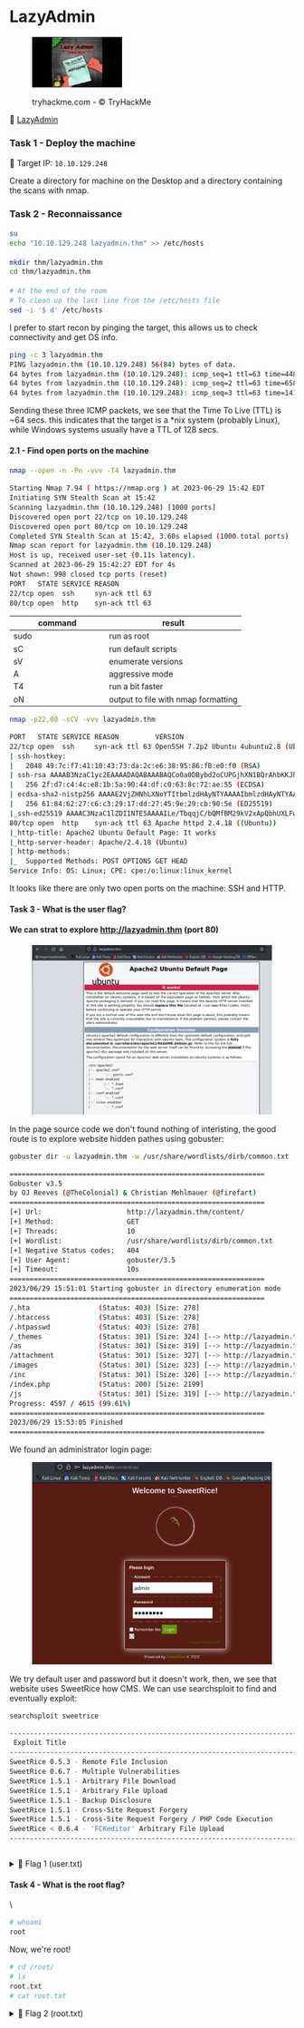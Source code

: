 # LazyAdmin

<div align="left">

<figure><img src=".gitbook/assets/efbb70493ba66dfbac4302c02ad8facf (1).jpeg" alt="" width="159"><figcaption><p>tryhackme.com - © TryHackMe</p></figcaption></figure>

</div>

🔗 [LazyAdmin](https://tryhackme.com/room/lazyadmin)

### Task 1 - Deploy the machine

🎯 Target IP: `10.10.129.248`

Create a directory for machine on the Desktop and a directory containing the scans with nmap.

### Task 2 - Reconnaissance

```bash
su
echo "10.10.129.248 lazyadmin.thm" >> /etc/hosts

mkdir thm/lazyadmin.thm  
cd thm/lazyadmin.thm

# At the end of the room
# To clean up the last line from the /etc/hosts file
sed -i '$ d' /etc/hosts
```

I prefer to start recon by pinging the target, this allows us to check connectivity and get OS info.

```bash
ping -c 3 lazyadmin.thm
PING lazyadmin.thm (10.10.129.248) 56(84) bytes of data.
64 bytes from lazyadmin.thm (10.10.129.248): icmp_seq=1 ttl=63 time=448 ms
64 bytes from lazyadmin.thm (10.10.129.248): icmp_seq=2 ttl=63 time=658 ms
64 bytes from lazyadmin.thm (10.10.129.248): icmp_seq=3 ttl=63 time=141 ms
```

Sending these three ICMP packets, we see that the Time To Live (TTL) is \~64 secs. this indicates that the target is a \*nix system (probably Linux), while Windows systems usually have a TTL of 128 secs.

#### 2.1 - Find open ports on the machine

```bash
nmap --open -n -Pn -vvv -T4 lazyadmin.thm
```

```bash
Starting Nmap 7.94 ( https://nmap.org ) at 2023-06-29 15:42 EDT
Initiating SYN Stealth Scan at 15:42
Scanning lazyadmin.thm (10.10.129.248) [1000 ports]
Discovered open port 22/tcp on 10.10.129.248
Discovered open port 80/tcp on 10.10.129.248
Completed SYN Stealth Scan at 15:42, 3.60s elapsed (1000 total ports)
Nmap scan report for lazyadmin.thm (10.10.129.248)
Host is up, received user-set (0.11s latency).
Scanned at 2023-06-29 15:42:27 EDT for 4s
Not shown: 998 closed tcp ports (reset)
PORT   STATE SERVICE REASON
22/tcp open  ssh     syn-ack ttl 63
80/tcp open  http    syn-ack ttl 63
```

<table><thead><tr><th width="154.99999999999997">command</th><th>result</th></tr></thead><tbody><tr><td>sudo</td><td>run as root</td></tr><tr><td>sC</td><td>run default scripts</td></tr><tr><td>sV</td><td>enumerate versions</td></tr><tr><td>A</td><td>aggressive mode</td></tr><tr><td>T4</td><td>run a bit faster</td></tr><tr><td>oN</td><td>output to file with nmap formatting</td></tr></tbody></table>

```bash
nmap -p22,80 -sCV -vvv lazyadmin.thm
```

```bash
PORT   STATE SERVICE REASON         VERSION
22/tcp open  ssh     syn-ack ttl 63 OpenSSH 7.2p2 Ubuntu 4ubuntu2.8 (Ubuntu Linux; protocol 2.0)
| ssh-hostkey: 
|   2048 49:7c:f7:41:10:43:73:da:2c:e6:38:95:86:f8:e0:f0 (RSA)
| ssh-rsa AAAAB3NzaC1yc2EAAAADAQABAAABAQCo0a0DBybd2oCUPGjhXN1BQrAhbKKJhN/PW2OCccDm6KB/+sH/2UWHy3kE1XDgWO2W3EEHVd6vf7SdrCt7sWhJSno/q1ICO6ZnHBCjyWcRMxojBvVtS4kOlzungcirIpPDxiDChZoy+ZdlC3hgnzS5ih/RstPbIy0uG7QI/K7wFzW7dqMlYw62CupjNHt/O16DlokjkzSdq9eyYwzef/CDRb5QnpkTX5iQcxyKiPzZVdX/W8pfP3VfLyd/cxBqvbtQcl3iT1n+QwL8+QArh01boMgWs6oIDxvPxvXoJ0Ts0pEQ2BFC9u7CgdvQz1p+VtuxdH6mu9YztRymXmXPKJfB
|   256 2f:d7:c4:4c:e8:1b:5a:90:44:df:c0:63:8c:72:ae:55 (ECDSA)
| ecdsa-sha2-nistp256 AAAAE2VjZHNhLXNoYTItbmlzdHAyNTYAAAAIbmlzdHAyNTYAAABBBC8TzxsGQ1Xtyg+XwisNmDmdsHKumQYqiUbxqVd+E0E0TdRaeIkSGov/GKoXY00EX2izJSImiJtn0j988XBOTFE=
|   256 61:84:62:27:c6:c3:29:17:dd:27:45:9e:29:cb:90:5e (ED25519)
|_ssh-ed25519 AAAAC3NzaC1lZDI1NTE5AAAAILe/TbqqjC/bQMfBM29kV2xApQbhUXLFwFJPU14Y9/Nm
80/tcp open  http    syn-ack ttl 63 Apache httpd 2.4.18 ((Ubuntu))
|_http-title: Apache2 Ubuntu Default Page: It works
|_http-server-header: Apache/2.4.18 (Ubuntu)
| http-methods: 
|_  Supported Methods: POST OPTIONS GET HEAD
Service Info: OS: Linux; CPE: cpe:/o:linux:linux_kernel
```

It looks like there are only two open ports on the machine: SSH and HTTP.

#### Task 3 - What is the user flag? 

#### We can strat to explore http://lazyadmin.thm (port 80)

<figure><img src=".gitbook/assets/Schermata del 2023-06-30 00-12-42.png" alt=""><figcaption></figcaption></figure>

In the page source code we don't found nothing of interisting, the good route is to explore website hidden pathes using gobuster:

```bash
gobuster dir -u lazyadmin.thm -w /usr/share/wordlists/dirb/common.txt  
```

```bash
===============================================================
Gobuster v3.5
by OJ Reeves (@TheColonial) & Christian Mehlmauer (@firefart)
===============================================================
[+] Url:                     http://lazyadmin.thm/content/
[+] Method:                  GET
[+] Threads:                 10
[+] Wordlist:                /usr/share/wordlists/dirb/common.txt
[+] Negative Status codes:   404
[+] User Agent:              gobuster/3.5
[+] Timeout:                 10s
===============================================================
2023/06/29 15:51:01 Starting gobuster in directory enumeration mode
===============================================================
/.hta                 (Status: 403) [Size: 278]
/.htaccess            (Status: 403) [Size: 278]
/.htpasswd            (Status: 403) [Size: 278]
/_themes              (Status: 301) [Size: 324] [--> http://lazyadmin.thm/content/_themes/]
/as                   (Status: 301) [Size: 319] [--> http://lazyadmin.thm/content/as/]
/attachment           (Status: 301) [Size: 327] [--> http://lazyadmin.thm/content/attachment/]
/images               (Status: 301) [Size: 323] [--> http://lazyadmin.thm/content/images/]
/inc                  (Status: 301) [Size: 320] [--> http://lazyadmin.thm/content/inc/]
/index.php            (Status: 200) [Size: 2199]
/js                   (Status: 301) [Size: 319] [--> http://lazyadmin.thm/content/js/]
Progress: 4597 / 4615 (99.61%)
===============================================================
2023/06/29 15:53:05 Finished
===============================================================
```

We found an administrator login page:

<figure><img src=".gitbook/assets/Schermata del 2023-06-30 00-18-34.png" alt=""><figcaption></figcaption></figure>

We try default user and password but it doesn't work, then, we see that website uses SweetRice how CMS. We can use searchsploit to find and eventually exploit:

```bash
searchsploit sweetrice
```

```bash
---------------------------------------------------------------------------------------------------------------------- ---------------------------------
 Exploit Title                                                                                                         |  Path
----------------------------------------------------------------------------------------------------------------------- ---------------------------------
SweetRice 0.5.3 - Remote File Inclusion                                                                                | php/webapps/10246.txt
SweetRice 0.6.7 - Multiple Vulnerabilities                                                                             | php/webapps/15413.txt
SweetRice 1.5.1 - Arbitrary File Download                                                                              | php/webapps/40698.py
SweetRice 1.5.1 - Arbitrary File Upload                                                                                | php/webapps/40716.py
SweetRice 1.5.1 - Backup Disclosure                                                                                    | php/webapps/40718.txt
SweetRice 1.5.1 - Cross-Site Request Forgery                                                                           | php/webapps/40692.html
SweetRice 1.5.1 - Cross-Site Request Forgery / PHP Code Execution                                                      | php/webapps/40700.html
SweetRice < 0.6.4 - 'FCKeditor' Arbitrary File Upload                                                                  | php/webapps/14184.txt
----------------------------------------------------------------------------------------------------------------------- ---------------------------------
```











```bash
```

<details>

<summary>🚩 Flag 1 (user.txt)</summary>



</details>

#### Task 4 - What is the root flag?  

\


```bash
# whoami
root
```

Now, we're root!

```bash
# cd /root/
# ls
root.txt
# cat root.txt
```

<details>

<summary>🚩 Flag 2 (root.txt)</summary>



</details>
